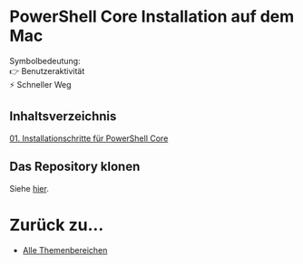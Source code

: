 # PowerShell Core Installation auf dem Mac

Symbolbedeutung:<br />
👉 Benutzeraktivität<br />
⚡ Schneller Weg

## Inhaltsverzeichnis

[01. Installationschritte für PowerShell Core](exercises/01/readme.md)

## Das Repository klonen

Siehe [hier](./clone-this-repo_de.md).

# Zurück zu...

- [Alle Themenbereichen](https://github.com/bugfrei/itea.git)
